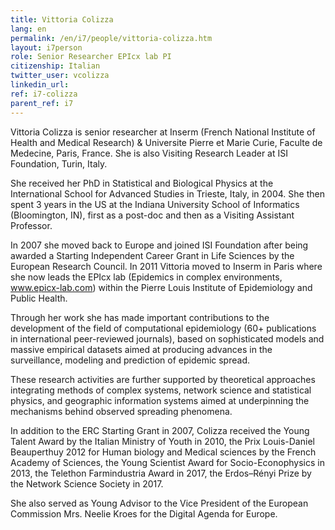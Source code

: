 ```yaml
---
title: Vittoria Colizza
lang: en
permalink: /en/i7/people/vittoria-colizza.htm
layout: i7person
role: Senior Researcher EPIcx lab PI
citizenship: Italian
twitter_user: vcolizza
linkedin_url:
ref: i7-colizza
parent_ref: i7
---
```

Vittoria Colizza is senior researcher at Inserm (French National Institute of Health and Medical Research) & Universite Pierre et Marie Curie, Faculte de Medecine, Paris, France. She is also Visiting Research Leader at ISI Foundation, Turin, Italy.

She received her PhD in Statistical and Biological Physics at the International School for Advanced Studies in Trieste, Italy, in 2004. She then spent 3 years in the US at the Indiana University School of Informatics (Bloomington, IN), first as a post-doc and then as a Visiting Assistant Professor.

In 2007 she moved back to Europe and joined ISI Foundation after being awarded a Starting Independent Career Grant in Life Sciences by the European Research Council. In 2011 Vittoria moved to Inserm in Paris where she now leads the EPIcx lab (Epidemics in complex environments, www.epicx-lab.com) within the Pierre Louis Institute of Epidemiology and Public Health.

Through her work she has made important contributions to the development of the field of computational epidemiology (60+ publications in international peer-reviewed journals), based on sophisticated models and massive empirical datasets aimed at producing advances in the surveillance, modeling and prediction of epidemic spread.

These research activities are further supported by theoretical approaches integrating methods of complex systems, network science and statistical physics, and geographic information systems aimed at underpinning the mechanisms behind observed spreading phenomena.

In addition to the ERC Starting Grant in 2007, Colizza received the Young Talent Award by the Italian Ministry of Youth in 2010, the Prix Louis-Daniel Beauperthuy 2012 for Human biology and Medical sciences by the French Academy of Sciences, the Young Scientist Award for Socio-Econophysics in 2013, the Telethon Farmindustria Award in 2017, the Erdos–Rényi Prize by the Network Science Society in 2017.

She also served as Young Advisor to the Vice President of the European Commission Mrs. Neelie Kroes for the Digital Agenda for Europe.


